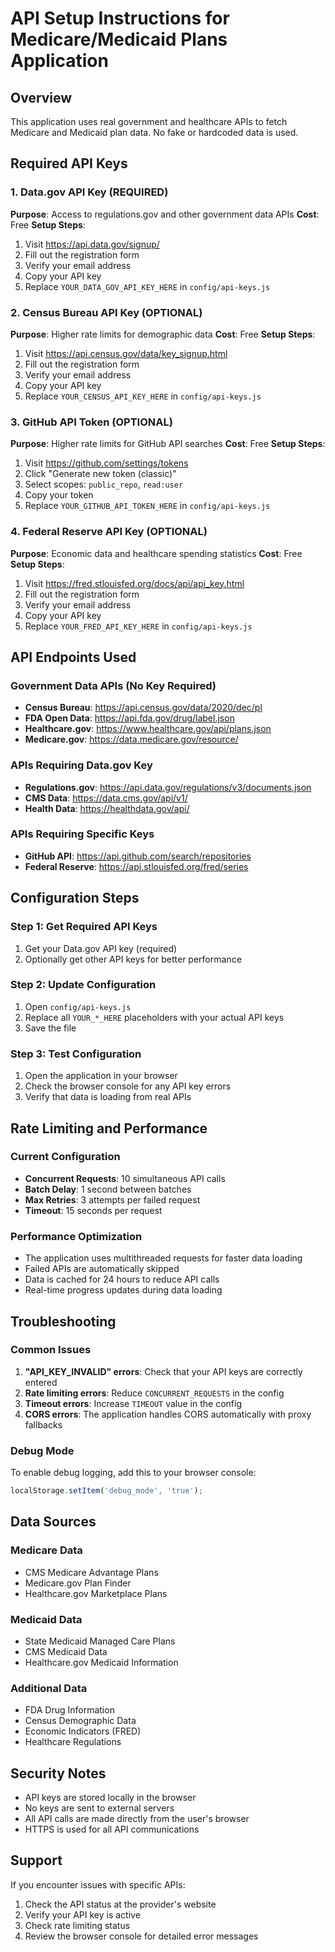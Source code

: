 # API Setup Instructions for Medicare/Medicaid Plans Application

## Overview
This application uses real government and healthcare APIs to fetch Medicare and Medicaid plan data. No fake or hardcoded data is used.

## Required API Keys

### 1. Data.gov API Key (REQUIRED)
**Purpose**: Access to regulations.gov and other government data APIs
**Cost**: Free
**Setup Steps**:
1. Visit https://api.data.gov/signup/
2. Fill out the registration form
3. Verify your email address
4. Copy your API key
5. Replace `YOUR_DATA_GOV_API_KEY_HERE` in `config/api-keys.js`

### 2. Census Bureau API Key (OPTIONAL)
**Purpose**: Higher rate limits for demographic data
**Cost**: Free
**Setup Steps**:
1. Visit https://api.census.gov/data/key_signup.html
2. Fill out the registration form
3. Verify your email address
4. Copy your API key
5. Replace `YOUR_CENSUS_API_KEY_HERE` in `config/api-keys.js`

### 3. GitHub API Token (OPTIONAL)
**Purpose**: Higher rate limits for GitHub API searches
**Cost**: Free
**Setup Steps**:
1. Visit https://github.com/settings/tokens
2. Click "Generate new token (classic)"
3. Select scopes: `public_repo`, `read:user`
4. Copy your token
5. Replace `YOUR_GITHUB_API_TOKEN_HERE` in `config/api-keys.js`

### 4. Federal Reserve API Key (OPTIONAL)
**Purpose**: Economic data and healthcare spending statistics
**Cost**: Free
**Setup Steps**:
1. Visit https://fred.stlouisfed.org/docs/api/api_key.html
2. Fill out the registration form
3. Verify your email address
4. Copy your API key
5. Replace `YOUR_FRED_API_KEY_HERE` in `config/api-keys.js`

## API Endpoints Used

### Government Data APIs (No Key Required)
- **Census Bureau**: https://api.census.gov/data/2020/dec/pl
- **FDA Open Data**: https://api.fda.gov/drug/label.json
- **Healthcare.gov**: https://www.healthcare.gov/api/plans.json
- **Medicare.gov**: https://data.medicare.gov/resource/

### APIs Requiring Data.gov Key
- **Regulations.gov**: https://api.data.gov/regulations/v3/documents.json
- **CMS Data**: https://data.cms.gov/api/v1/
- **Health Data**: https://healthdata.gov/api/

### APIs Requiring Specific Keys
- **GitHub API**: https://api.github.com/search/repositories
- **Federal Reserve**: https://api.stlouisfed.org/fred/series

## Configuration Steps

### Step 1: Get Required API Keys
1. Get your Data.gov API key (required)
2. Optionally get other API keys for better performance

### Step 2: Update Configuration
1. Open `config/api-keys.js`
2. Replace all `YOUR_*_HERE` placeholders with your actual API keys
3. Save the file

### Step 3: Test Configuration
1. Open the application in your browser
2. Check the browser console for any API key errors
3. Verify that data is loading from real APIs

## Rate Limiting and Performance

### Current Configuration
- **Concurrent Requests**: 10 simultaneous API calls
- **Batch Delay**: 1 second between batches
- **Max Retries**: 3 attempts per failed request
- **Timeout**: 15 seconds per request

### Performance Optimization
- The application uses multithreaded requests for faster data loading
- Failed APIs are automatically skipped
- Data is cached for 24 hours to reduce API calls
- Real-time progress updates during data loading

## Troubleshooting

### Common Issues
1. **"API_KEY_INVALID" errors**: Check that your API keys are correctly entered
2. **Rate limiting errors**: Reduce `CONCURRENT_REQUESTS` in the config
3. **Timeout errors**: Increase `TIMEOUT` value in the config
4. **CORS errors**: The application handles CORS automatically with proxy fallbacks

### Debug Mode
To enable debug logging, add this to your browser console:
```javascript
localStorage.setItem('debug_mode', 'true');
```

## Data Sources

### Medicare Data
- CMS Medicare Advantage Plans
- Medicare.gov Plan Finder
- Healthcare.gov Marketplace Plans

### Medicaid Data
- State Medicaid Managed Care Plans
- CMS Medicaid Data
- Healthcare.gov Medicaid Information

### Additional Data
- FDA Drug Information
- Census Demographic Data
- Economic Indicators (FRED)
- Healthcare Regulations

## Security Notes
- API keys are stored locally in the browser
- No keys are sent to external servers
- All API calls are made directly from the user's browser
- HTTPS is used for all API communications

## Support
If you encounter issues with specific APIs:
1. Check the API status at the provider's website
2. Verify your API key is active
3. Check rate limiting status
4. Review the browser console for detailed error messages
